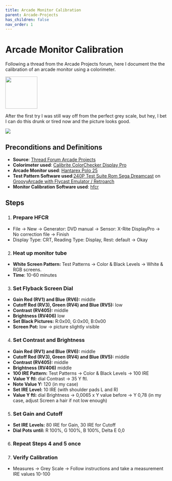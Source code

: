 ```yaml
---
title: Arcade Monitor Calibration
parent: Arcade-Projects
has_children: false
nav_order: 1
---
```


# Arcade Monitor Calibration

Following a thread from the Arcade Projects forum, here I document the the calibration of an arcade monitor using a colorimeter. 

<img src="https://user-images.githubusercontent.com/17674324/213933538-7f98b563-4287-4502-9013-3bf2e76fd8a1.jpg" width="100" height="100">

After the first try I was still way off from the perfect grey scale, but hey, I bet I can do this drunk or tired now and the picture looks good.

![](https://user-images.githubusercontent.com/17674324/213933211-2ddfb2a3-67ff-4e9b-b4c6-d2692ae58721.PNG)

## Preconditions and Definitions

- **Source**: [Thread Forum Arcade Projects](https://www.arcade-projects.com/threads/arcade-monitor-calibration-guides.17183)
- **Colorimeter used**: [Calibrite ColorChecker Display Pro](https://calibrite.com/)
- **Arcade Monitor used**: [Hantarex Polo 25](http://files.arcadeinfo.de/Monitore/Hantarex%20Polo.pdf)
- **Test Pattern Software used**:[240P Test Suite Rom Sega Dreamcast](https://artemiourbina.itch.io/240p-test-suite) on [GroovyArcade with Flycast Emulator / Retroarch](https://gitlab.com/groovyarcade/support/-/wikis/1-About-GroovyArcade/1.1-Welcome)
- **Monitor Calibration Software used**: [hfcr](https://sourceforge.net/projects/hcfr/)

## Steps

1. ### Prepare HFCR
- File &rarr; New &rarr; Generator: DVD manual &rarr; Sensor: X-Rite DisplayPro &rarr; No correction file &rarr; Finish
- Display Type: CRT, Reading Type: Display, Rest: default &rarr; Okay

2. ### Heat up monitor tube 
- **White Screen Pattern:** Test Patterns &rarr; Color & Black Levels &rarr; White & RGB screens.
- **Time**: 10-60 minutes 

3. ### Set Flyback Screen Dial
- **Gain Red (RV1) and Blue (RV6):** middle
- **Cutoff Red (RV3), Green (RV4) and Blue (RV5):** low
- **Contrast (RV405):** middle
- **Brightness (RV406)** low
- **Set Black Pictures:** R:0x00, G:0x00, B:0x00
- **Screen Pot:** low &rarr; picture slightly visible

4. ### Set Contrast and Brightness 
- **Gain Red (RV1) and Blue (RV6):** middle
- **Cutoff Red (RV3), Green (RV4) and Blue (RV5):** middle
- **Contrast (RV405):** middle
- **Brightness (RV406)** middle
- **100 IRE Pattern:** Test Patterns → Color & Black Levels → 100 IRE
- **Value Y ftl:** dial Contrast → 35 Y ftl.
- **Note Value Y:** 120 (in my case)
- **Set IRE Level:** 10 IRE (with shoulder pads L and R)
- **Value Y ftl:** dial Brightness → 0,0065 x Y value before → Y 0,78 (in my case, adjust Screen a hair if not low enough)

5. ### Set Gain and Cutoff 
- **Set IRE Levels:** 80 IRE for Gain, 30 IRE for Cutoff
- **Dial Pots until:** R 100%, G 100%, B 100%, Delta E 0,0 

6. ### Repeat Steps 4 and 5 once  

7. ### Verify Calibration
- Measures &rarr; Grey Scale &rarr; Follow instructions and take a measurement IRE values 10-100
 


